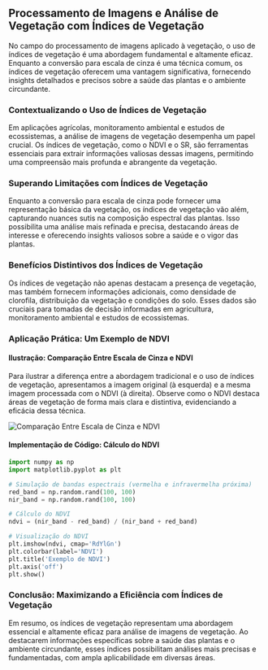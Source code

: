 ## **Processamento de Imagens e Análise de Vegetação com Índices de Vegetação**

No campo do processamento de imagens aplicado à vegetação, o uso de índices de vegetação é uma abordagem fundamental e altamente eficaz. Enquanto a conversão para escala de cinza é uma técnica comum, os índices de vegetação oferecem uma vantagem significativa, fornecendo insights detalhados e precisos sobre a saúde das plantas e o ambiente circundante.

### **Contextualizando o Uso de Índices de Vegetação**

Em aplicações agrícolas, monitoramento ambiental e estudos de ecossistemas, a análise de imagens de vegetação desempenha um papel crucial. Os índices de vegetação, como o NDVI e o SR, são ferramentas essenciais para extrair informações valiosas dessas imagens, permitindo uma compreensão mais profunda e abrangente da vegetação.

### **Superando Limitações com Índices de Vegetação**

Enquanto a conversão para escala de cinza pode fornecer uma representação básica da vegetação, os índices de vegetação vão além, capturando nuances sutis na composição espectral das plantas. Isso possibilita uma análise mais refinada e precisa, destacando áreas de interesse e oferecendo insights valiosos sobre a saúde e o vigor das plantas.

### **Benefícios Distintivos dos Índices de Vegetação**

Os índices de vegetação não apenas destacam a presença de vegetação, mas também fornecem informações adicionais, como densidade de clorofila, distribuição da vegetação e condições do solo. Esses dados são cruciais para tomadas de decisão informadas em agricultura, monitoramento ambiental e estudos de ecossistemas.

### **Aplicação Prática: Um Exemplo de NDVI**

#### **Ilustração: Comparação Entre Escala de Cinza e NDVI**

Para ilustrar a diferença entre a abordagem tradicional e o uso de índices de vegetação, apresentamos a imagem original (à esquerda) e a mesma imagem processada com o NDVI (à direita). Observe como o NDVI destaca áreas de vegetação de forma mais clara e distintiva, evidenciando a eficácia dessa técnica.

![Comparação Entre Escala de Cinza e NDVI](link_para_sua_imagem_original)

#### **Implementação de Código: Cálculo do NDVI**

```python
import numpy as np
import matplotlib.pyplot as plt

# Simulação de bandas espectrais (vermelha e infravermelha próxima)
red_band = np.random.rand(100, 100)
nir_band = np.random.rand(100, 100)

# Cálculo do NDVI
ndvi = (nir_band - red_band) / (nir_band + red_band)

# Visualização do NDVI
plt.imshow(ndvi, cmap='RdYlGn')
plt.colorbar(label='NDVI')
plt.title('Exemplo de NDVI')
plt.axis('off')
plt.show()
```

### **Conclusão: Maximizando a Eficiência com Índices de Vegetação**

Em resumo, os índices de vegetação representam uma abordagem essencial e altamente eficaz para análise de imagens de vegetação. Ao destacarem informações específicas sobre a saúde das plantas e o ambiente circundante, esses índices possibilitam análises mais precisas e fundamentadas, com ampla aplicabilidade em diversas áreas.
